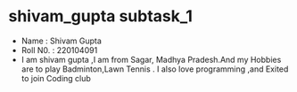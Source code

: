 # shivam_gupta subtask_1
- Name : Shivam Gupta
- Roll N0. : 220104091
- I am shivam gupta ,I am from Sagar, Madhya Pradesh.And my Hobbies are to play Badminton,Lawn Tennis . I also love programming ,and Exited to join Coding club

